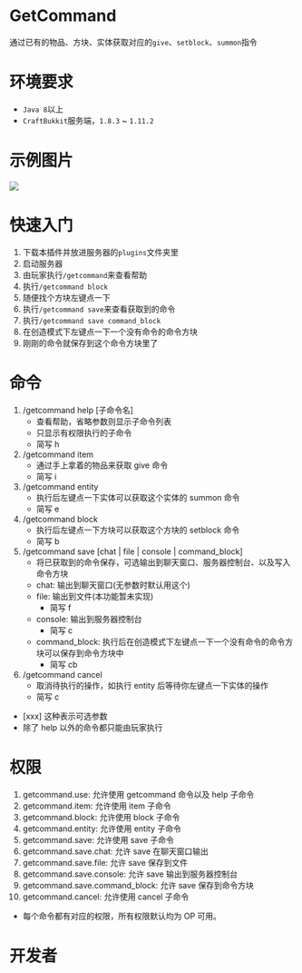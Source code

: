 # GetCommand
通过已有的物品、方块、实体获取对应的`give`、`setblock`、`summon`指令

# 环境要求
* `Java 8`以上
* `CraftBukkit`服务端，`1.8.3` ~ `1.11.2`

# 示例图片
![](https://camo.githubusercontent.com/a491d76d9f32026f1bbd9ed56b34570007abaa30/687474703a2f2f7777332e73696e61696d672e636e2f6c617267652f39313033613532306a7731663274367869766168716a32306b793064363130392e6a7067)

# 快速入门
1. 下载本插件并放进服务器的`plugins`文件夹里
2. 启动服务器
3. 由玩家执行`/getcommand`来查看帮助
4. 执行`/getcommand block`
5. 随便找个方块左键点一下
6. 执行`/getcommand save`来查看获取到的命令
7. 执行`/getcommand save command_block`
8. 在创造模式下左键点一下一个没有命令的命令方块
9. 刚刚的命令就保存到这个命令方块里了

# 命令
1. /getcommand help [子命令名]
    * 查看帮助，省略参数则显示子命令列表
    * 只显示有权限执行的子命令
    * 简写 h
2. /getcommand item
    * 通过手上拿着的物品来获取 give 命令
    * 简写 i
3. /getcommand entity
    * 执行后左键点一下实体可以获取这个实体的 summon 命令
    * 简写 e
4. /getcommand block
    * 执行后左键点一下方块可以获取这个方块的 setblock 命令
    * 简写 b
5. /getcommand save [chat | file | console | command_block]
    * 将已获取到的命令保存，可选输出到聊天窗口、服务器控制台、以及写入命令方块
    * chat: 输出到聊天窗口(无参数时默认用这个)
    * file: 输出到文件(本功能暂未实现)
        * 简写 f
    * console: 输出到服务器控制台
        * 简写 c
    * command_block: 执行后在创造模式下左键点一下一个没有命令的命令方块可以保存到命令方块中
        * 简写 cb
6. /getcommand cancel
    * 取消待执行的操作，如执行 entity 后等待你左键点一下实体的操作
    * 简写 c

<!---->
* [xxx] 这种表示可选参数
* 除了 help 以外的命令都只能由玩家执行

# 权限
1. getcommand.use: 允许使用 getcommand 命令以及 help 子命令
2. getcommand.item: 允许使用 item 子命令
3. getcommand.block: 允许使用 block 子命令
4. getcommand.entity: 允许使用 entity 子命令
5. getcommand.save: 允许使用 save 子命令
6. getcommand.save.chat: 允许 save 在聊天窗口输出
7. getcommand.save.file: 允许 save 保存到文件
8. getcommand.save.console: 允许 save 输出到服务器控制台
9. getcommand.save.command_block: 允许 save 保存到命令方块
10. getcommand.cancel: 允许使用 cancel 子命令

<!---->
* 每个命令都有对应的权限，所有权限默认均为 OP 可用。

# 开发者
<!-- TODO 环境准备 -->
